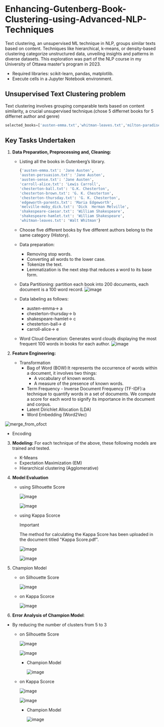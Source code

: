 # Enhancing-Gutenberg-Book-Clustering-using-Advanced-NLP-Techniques
Text clustering, an unsupervised ML technique in NLP, groups similar texts based on content. Techniques like hierarchical, k-means, or density-based clustering categorize unstructured data, unveiling insights and patterns in diverse datasets. This exploration was part of the NLP course in my University of Ottawa master's program in 2023.

  - Required libraries: scikit-learn, pandas, matplotlib.
  - Execute cells in a Jupyter Notebook environment.

## Unsupervised Text Clustering problem 
Text clustering involves grouping comparable texts based on content similarity, a crucial unsupervised technique.(chose 5 differnet books for 5 differnet author and genre)

```python
selected_books=['austen-emma.txt','whitman-leaves.txt','milton-paradise.txt', 'melville-moby_dick.txt','chesterton-thursday.txt']
```

## **Key Tasks Undertaken**

1. **Data Preparation, Preprocessing and, Cleaning:**
   - Listing all the books in Gutenberg’s library.
     ```python
     {'austen-emma.txt': 'Jane Austen',
     'austen-persuasion.txt': 'Jane Austen',
     'austen-sense.txt': 'Jane Austen',
     'carroll-alice.txt': 'Lewis Carroll',
     'chesterton-ball.txt': 'G.K. Chesterton',
     'chesterton-brown.txt': 'G. K. Chesterton',
     'chesterton-thursday.txt': 'G. K. Chesterton',
     'edgeworth-parents.txt': 'Maria Edgeworth',
     'melville-moby_dick.txt': 'Dick  Herman Melville',
     'shakespeare-caesar.txt': 'William Shakespeare',
     'shakespeare-hamlet.txt': 'William Shakespeare',
     'whitman-leaves.txt': 'Walt Whitman'}
     ```
   - Choose five different books by five different authors belong to the same category (History).
   - Data preparation:
      + Removing stop words.
      + Converting all words to the lower case.
      + Tokenize the text.
      +  Lemmatization is the next step that reduces a word to its base form.

   - Data Partitioning: partition each book into 200 documents, each document is a 100 word record.
     ![image](https://github.com/RimTouny/Enhancing-Gutenberg-Book-Clustering-using-Advanced-NLP-Techniques/assets/48333870/1ef28c48-fb0e-441f-940c-08b0f3edd2c3)


   - Data labeling as follows:
      +  austen-emma→ a
      + chesterton-thursday→ b
      +  shakespeare-hamlet→ c
      +  chesterton-ball→ d
      + carroll-alice→ e
    
    - Word Cloud Generation: Generates word clouds displaying the most frequent 100 words in books for each author.
      ![image](https://github.com/RimTouny/Enhancing-Gutenberg-Book-Clustering-using-Advanced-NLP-Techniques/assets/48333870/623c32b1-a2e1-446a-af29-3f552bd43d8e)

2. **Feature Engineering:**
   - Transformation
     + Bag of Word (BOW):It represents the occurrence of words within a document, it involves two things:
        * A vocabulary of known words.
        * A measure of the presence of known words.
     + Term Frequency - Inverse Document Frequency (TF-IDF):a technique to quantify words in a set of documents. We compute         a score for each word to signify its importance in the document and corpus.
     + Latent Dirichlet Allocation (LDA)
     + Word Embedding (Word2Vec)

![merge_from_ofoct](https://github.com/RimTouny/Enhancing-Gutenberg-Book-Clustering-using-Advanced-NLP-Techniques/assets/48333870/57f76f7b-13f6-4c18-8bfd-0e32a9207645)

   - Encoding
     
3. **Modeling:** For each technique of the above, these following models are trained and tested.
   + K-Means
   + Expectation Maximization (EM)
   + Hierarchical clustering (Agglomerative) 

4. **Model Evaluation**
   - using Silhouette Score

     ![image](https://github.com/RimTouny/Enhancing-Gutenberg-Book-Clustering-using-Advanced-NLP-Techniques/assets/48333870/2e7b641f-6d1c-4e2d-9893-a965c68dab27)

     ![image](https://github.com/RimTouny/Enhancing-Gutenberg-Book-Clustering-using-Advanced-NLP-Techniques/assets/48333870/c6d455cb-7886-4561-baa6-69f708083c83)

   - using Kappa Scorce
     > [!IMPORTANT]
      > The method for calculating the Kappa Score has been uploaded in the document titled "Kappa Score.pdf".

     ![image](https://github.com/RimTouny/Enhancing-Gutenberg-Book-Clustering-using-Advanced-NLP-Techniques/assets/48333870/22e9c118-1f74-4e0e-916c-6d47fe8e721e)

     ![image](https://github.com/RimTouny/Enhancing-Gutenberg-Book-Clustering-using-Advanced-NLP-Techniques/assets/48333870/a4f3b004-2186-4863-b8f6-e0873037d883)

5. Champion Model
   - on Silhouette Score

     ![image](https://github.com/RimTouny/Enhancing-Gutenberg-Book-Clustering-using-Advanced-NLP-Techniques/assets/48333870/ff17d2e0-4db0-4ae1-8806-268210550f78)

   - on Kappa Scorce

     ![image](https://github.com/RimTouny/Enhancing-Gutenberg-Book-Clustering-using-Advanced-NLP-Techniques/assets/48333870/b549c004-6b77-4885-b8ab-18b72bac1698)

6. **Error Analysis of Champion Model**:
  - By reducing the number of clusters from 5 to 3
    + on Silhouette Score

       ![image](https://github.com/RimTouny/Enhancing-Gutenberg-Book-Clustering-using-Advanced-NLP-Techniques/assets/48333870/83bc1841-0683-4202-8669-a07996f78e01)

       ![image](https://github.com/RimTouny/Enhancing-Gutenberg-Book-Clustering-using-Advanced-NLP-Techniques/assets/48333870/01dd9d40-0124-4176-833f-7504ee160aac)

       
        - Champion Model

          ![image](https://github.com/RimTouny/Enhancing-Gutenberg-Book-Clustering-using-Advanced-NLP-Techniques/assets/48333870/0e213fd6-a895-4ed3-b079-775386b605df)

    + on Kappa Scorce

      ![image](https://github.com/RimTouny/Enhancing-Gutenberg-Book-Clustering-using-Advanced-NLP-Techniques/assets/48333870/57d7b3d8-717c-4cc7-93b6-54a584fc1dfc)
   
      ![image](https://github.com/RimTouny/Enhancing-Gutenberg-Book-Clustering-using-Advanced-NLP-Techniques/assets/48333870/46871156-3322-4591-9383-24aeb0b40134)


       - Champion Model
     
         ![image](https://github.com/RimTouny/Enhancing-Gutenberg-Book-Clustering-using-Advanced-NLP-Techniques/assets/48333870/3b0d6ee9-dbcc-4f0c-b66b-cf366505573e)





